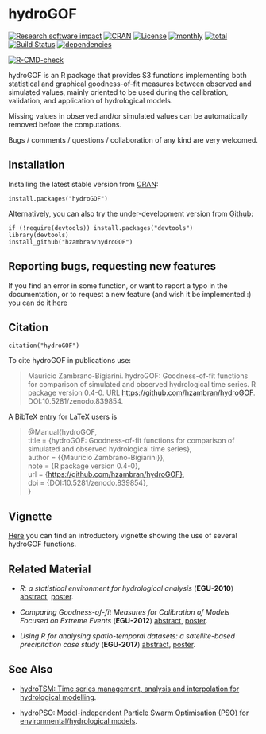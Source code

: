 # hydroGOF
[![Research software impact](http://depsy.org/api/package/cran/hydroGOF/badge.svg)](http://depsy.org/package/r/hydroGOF) [![CRAN](http://www.r-pkg.org/badges/version/hydroGOF)](https://cran.r-project.org/package=hydroGOF) [![License](https://img.shields.io/badge/license-GPL%20%28%3E=%203%29-lightgrey.svg?style=flat)](http://www.gnu.org/licenses/gpl-3.0.html) [![monthly](http://cranlogs.r-pkg.org/badges/hydroGOF)](https://www.rpackages.io/package/hydroGOF) [![total](http://cranlogs.r-pkg.org/badges/grand-total/hydroGOF)](https://www.rpackages.io/package/hydroGOF) [![Build Status](https://travis-ci.org/hzambran/hydroGOF.svg?branch=master)](https://travis-ci.org/hzambran/hydroGOF) [![dependencies](https://tinyverse.netlify.com/badge/hydroGOF)](https://CRAN.R-project.org/package=hydroGOF)

<!-- badges: start -->
  [![R-CMD-check](https://github.com/hzambran/hydroTSM/actions/workflows/R-CMD-check.yaml/badge.svg)](https://github.com/hzambran/hydroTSM/actions/workflows/R-CMD-check.yaml)
<!-- badges: end -->

hydroGOF is an R package that provides S3 functions implementing both statistical and graphical goodness-of-fit measures between observed and simulated values, mainly oriented to be used during the calibration, validation, and application of hydrological models.

Missing values in observed and/or simulated values can be automatically removed before the computations.

Bugs / comments / questions / collaboration of any kind are very welcomed. 



## Installation
Installing the latest stable version from [CRAN](https://CRAN.R-project.org/package=hydroGOF):
```{r}
install.packages("hydroGOF")
```

Alternatively, you can also try the under-development version from [Github](https://github.com/hzambran/hydroGOF):
```{r}
if (!require(devtools)) install.packages("devtools")
library(devtools)
install_github("hzambran/hydroGOF")
```


## Reporting bugs, requesting new features

If you find an error in some function, or want to report a typo in the documentation, or to request a new feature (and wish it be implemented :) you can do it [here](https://github.com/hzambran/hydroGOF/issues)


## Citation 
```{r}
citation("hydroGOF")
```

To cite hydroGOF in publications use:

>  Mauricio Zambrano-Bigiarini. hydroGOF: Goodness-of-fit functions for comparison of simulated and observed hydrological time series. R package version 0.4-0. URL https://github.com/hzambran/hydroGOF. DOI:10.5281/zenodo.839854.


A BibTeX entry for LaTeX users is

>  @Manual{hydroGOF,  
>    title = {hydroGOF: Goodness-of-fit functions for comparison of simulated and observed hydrological time series},  
>    author = {{Mauricio Zambrano-Bigiarini}},  
>    note = {R package version 0.4-0},  
>    url = {https://github.com/hzambran/hydroGOF},  
>    doi = {DOI:10.5281/zenodo.839854},  
>  }


## Vignette 
[Here](https://cran.r-project.org/web/packages/hydroGOF/vignettes/hydroGOF_Vignette.pdf) you can find an introductory vignette showing the use of several hydroGOF functions.


## Related Material 

* *R: a statistical environment for hydrological analysis* (**EGU-2010**)  [abstract](http://meetingorganizer.copernicus.org/EGU2010/EGU2010-13008.pdf), [poster](http://www.slideshare.net/hzambran/egu2010-ra-statisticalenvironmentfordoinghydrologicalanalysis-9095709).

* *Comparing Goodness-of-fit Measures for Calibration of Models Focused on Extreme Events* (**EGU-2012**) [abstract](http://meetingorganizer.copernicus.org/EGU2012/EGU2012-11549-1.pdf), [poster](http://www.slideshare.net/hzambran/egu2012-11549go-fsforextremeevents4web).

* *Using R for analysing spatio-temporal datasets: a satellite-based precipitation case study* (**EGU-2017**) [abstract](http://meetingorganizer.copernicus.org/EGU2017/EGU2017-18343.pdf), [poster](https://doi.org/10.5281/zenodo.570145).



## See Also 

* [hydroTSM: Time series management, analysis and interpolation for hydrological modelling](https://github.com/hzambran/hydroTSM).

* [hydroPSO: Model-independent Particle Swarm Optimisation (PSO) for environmental/hydrological models](https://github.com/hzambran/hydroPSO).


